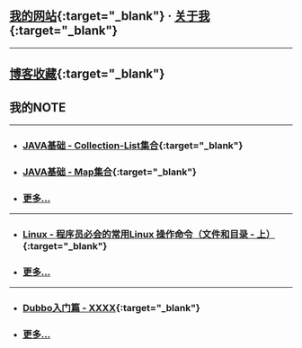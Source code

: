 
<!-- 开发笔记 - NOTE --> 

## <i class="fa fa-home" aria-hidden="true"></i>  [我的网站](https://www.newobject.cc){:target="_blank"}  ·  <i class="fa fa-user-o" aria-hidden="true"></i>  [关于我](https://www.newobject.cc/about.html){:target="_blank"}

---

##  <i class="fa fa-star-o" aria-hidden="true"></i>  [博客收藏](./博客收藏/blog-collect.md){:target="_blank"}


## <i class="fa fa-file-text-o" aria-hidden="true"></i>  我的NOTE

[^_^]:每个分类只显示六行

---

* ### [JAVA基础 - Collection-List集合](./Java基础/Java-Collection-List.html){:target="_blank"}

* ### [JAVA基础 - Map集合](./Java基础/Java-Map.html){:target="_blank"}

* ### [更多...](./Java基础/more.html)


---

* ### [Linux - 程序员必会的常用Linux 操作命令（文件和目录 - 上）](https://www.newobject.cc/article/100004.html){:target="_blank"}

* ### [更多...](/)


---

* ### [Dubbo入门篇 - XXXX](/){:target="_blank"}

* ### [更多...](/)









